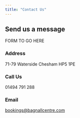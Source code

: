 ```yaml
---
title: "Contact Us"
---
```


## Send us a message

FORM TO GO HERE

### Address

71-79 Waterside
Chesham
HP5 1PE

### Call Us

01494 791 288

### Email

[bookings@bagnallcentre.com](mailto:bookings@bagnallcentre.com)